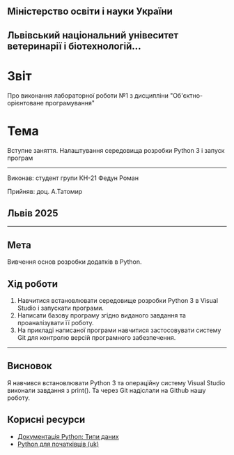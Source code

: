 ## Міністерство освіти і науки України

## Львівський національний унівеситет ветеринарії і біотехнологій...

# Звіт
Про виконання лабораторної роботи №1 з дисципліни "Об'єктно-орієнтоване програмування"

# Тема
Вступне заняття. Налаштування середовища розробки Python 3 і запуск програм

---

Виконав: студент групи КН-21 Федун Роман

Прийняв: доц. А.Татомир

## Львів 2025

---

## Мета
Вивчення основ розробки додатків в Python.

## Хід роботи

1. Навчитися встановлювати середовище розробки Python 3 в Visual Studio і запускати програми.
2. Написати базову програму згідно виданого завдання та проаналізувати її роботу.
3. На прикладі написаної програми навчитися застосовувати систему Git для контролю версій програмного забезпечення.
---

## Висновок
Я навчився встановлювати Python 3 та операційну систему Visual Studio виконали завдання з print(). Та через Git надіслали на Github нашу роботу.

## Корисні ресурси

- [Документація Python: Типи даних](https://www.learnpython.org/en/Variables_and_Types)
- [Python для початківців (uk)](https://uk.wikipedia.org/wiki/Python)